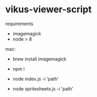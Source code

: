 # vikus-viewer-script


requirements
- imagemagick
- node > 8

mac:
- brew install imagemagick


- npm i
- node index.js -i 'path'
- node spritesheets.js -i 'path'